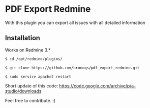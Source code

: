 # PDF Export Redmine

With this plugin you can export all issues with all detailed information

## Installation

Works on Redmine 3.*

```sh
$ cd /opt/redmine/plugins/

$ git clone https://github.com/brunoqs/pdf_export_redmine.git

$ sudo service apache2 restart
```

Short update of this code: https://code.google.com/archive/p/a-studio/downloads

Feel free to contribute. :)